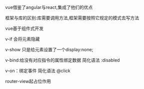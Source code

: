 
vue借鉴了angular与react,集成了他们的优点

框架与库的区别:库需要调用方法,框架需要按照它规定的模式去写方法

vue基于组件式开发

v-if 会将元素隐藏

v-show 只是给元素设置了一个display:none;

v-bind:给没有对应指令的属性绑定数据  简化语法 :disabled

v-on：绑定事件 简化语法 @click

router-view起占位作用